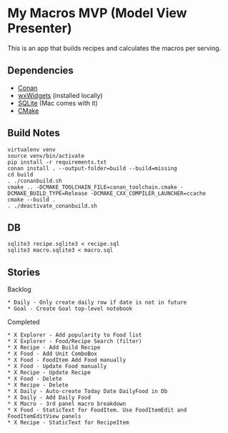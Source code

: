 # My Macros MVP (Model View Presenter)

This is an app that builds recipes and calculates the macros per serving.

Dependencies
------------

* [Conan](https://conan.io/)
* [wxWidgets]([www.](https://docs.wxwidgets.org/3.0/index.html)) (installed locally)
* [SQLite](https://www.sqlite.org/index.html) (Mac comes with it)
* [CMake](https://cmake.org/)
  

Build Notes
-------------

    virtualenv venv
    source venv/bin/activate
    pip install -r requirements.txt
    conan install . --output-folder=build --build=missing
    cd build
    . ./conanbuild.sh 
    cmake .. -DCMAKE_TOOLCHAIN_FILE=conan_toolchain.cmake -DCMAKE_BUILD_TYPE=Release -DCMAKE_CXX_COMPILER_LAUNCHER=ccache
    cmake --build .
    . ./deactivate_conanbuild.sh

DB
----

    sqlite3 recipe.sqlite3 < recipe.sql
    sqlite3 macro.sqlite3 < macro.sql

Stories
-----
Backlog

    * Daily - Only create daily row if date is not in future
    * Goal - Create Goal top-level notebook

Completed

    * X Explorer - Add popularity to Food list
    * X Explorer - Food/Recipe Search (filter)
    * X Recipe - Add Build Recipe
    * X Food - Add Unit ComboBox
    * X Food - FoodItem Add Food manually
    * X Food - Update Food manually
    * X Recipe - Update Recipe
    * X Food - Delete
    * X Recipe - Delete
    * X Daily - Auto-create Today Date DailyFood in Db
    * X Daily - Add Daily Food
    * X Macro - 3rd panel macro breakdown
    * X Food - StaticText for FoodItem. Use FoodItemEdit and FoodItemEditView panels
    * X Recipe - StaticText for RecipeItem